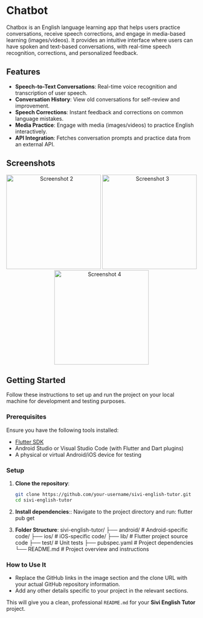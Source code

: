 # Chatbot
 

Chatbox is an English language learning app that helps users practice conversations, receive speech corrections, and engage in media-based learning (images/videos). It provides an intuitive interface where users can have spoken and text-based conversations, with real-time speech recognition, corrections, and personalized feedback.


## Features

- **Speech-to-Text Conversations**: Real-time voice recognition and transcription of user speech.
- **Conversation History**: View old conversations for self-review and improvement.
- **Speech Corrections**: Instant feedback and corrections on common language mistakes.
- **Media Practice**: Engage with media (images/videos) to practice English interactively.
- **API Integration**: Fetches conversation prompts and practice data from an external API.

## Screenshots

<div align="center">
  <img src="https://github.com/user-attachments/assets/8b02a766-8b05-4e83-9bbd-82c07b773c70" width="250px" alt="Screenshot 2"/>
  <img src="https://github.com/user-attachments/assets/fc212c40-0abe-4cd8-a1cb-9571bf89c4f9" width="250px" alt="Screenshot 3"/>
  <img src="https://github.com/user-attachments/assets/922cf8e4-ee27-49bf-998f-f98fa3ae27fa" width="250px" alt="Screenshot 4"/>
</div>



## Getting Started

Follow these instructions to set up and run the project on your local machine for development and testing purposes.




### Prerequisites

Ensure you have the following tools installed:

- [Flutter SDK](https://flutter.dev/docs/get-started/install)
- Android Studio or Visual Studio Code (with Flutter and Dart plugins)
- A physical or virtual Android/iOS device for testing

### Setup

1. **Clone the repository**:
   ```bash
   git clone https://github.com/your-username/sivi-english-tutor.git
   cd sivi-english-tutor
   
2. **Install dependencies**::
 Navigate to the project directory and run:
flutter pub get

3. **Folder Structure**:
sivi-english-tutor/
 ├── android/                # Android-specific code/
 ├── ios/                    # iOS-specific code/
 ├── lib/                    # Flutter project source code
 ├── test/                   # Unit tests
 ├── pubspec.yaml            # Project dependencies
 └── README.md               # Project overview and instructions


### How to Use It

- Replace the GitHub links in the image section and the clone URL with your actual GitHub repository information.
- Add any other details specific to your project in the relevant sections.

This will give you a clean, professional `README.md` for your **Sivi English Tutor** project.


